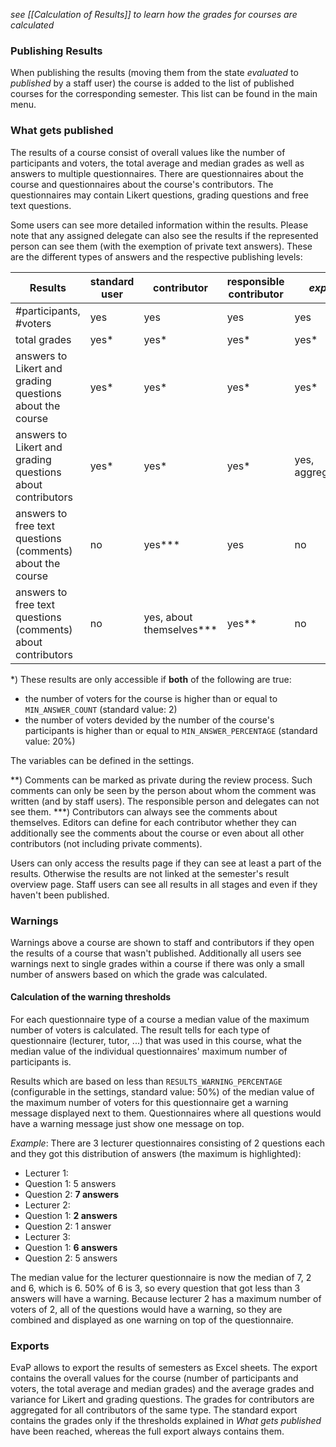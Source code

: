 *see [[Calculation of Results]] to learn how the grades for courses are calculated*

### Publishing Results

When publishing the results (moving them from the state *evaluated* to *published* by a staff user) the course is added to the list of published courses for the corresponding semester. This list can be found in the main menu.


### What gets published

The results of a course consist of overall values like the number of participants and voters, the total average and median grades as well as answers to multiple questionnaires. There are questionnaires about the course and questionnaires about the course's contributors.
The questionnaires may contain Likert questions, grading questions and free text questions.

Some users can see more detailed information within the results. Please note that any assigned delegate can also see the results if the represented person can see them (with the exemption of private text answers).
These are the different types of answers and the respective publishing levels:

Results                                                         | standard user | contributor              | responsible contributor | *export*         | *full export*   | staff
----------------------------------------------------------------|---------------|--------------------------|-------------------------|------------------|-----------------|------
#participants, #voters                                          | yes           | yes                      | yes                     | yes              | yes             | yes
total grades                                                    | yes*          | yes*                     | yes*                    | yes*             | yes             | yes
answers to Likert and grading questions about the course        | yes*          | yes*                     | yes*                    | yes*             | yes             | yes
answers to Likert and grading questions about contributors      | yes*          | yes*                     | yes*                    | yes, aggregated* | yes, aggregated | yes
answers to free text questions (comments) about the course      | no            | yes***                   | yes                     | no               | no              | yes
answers to free text questions (comments) about contributors    | no            | yes, about themselves*** | yes**                   | no               | no              | yes

\*) These results are only accessible if **both** of the following are true:

* the number of voters for the course is higher than or equal to ```MIN_ANSWER_COUNT``` (standard value: 2)
* the number of voters devided by the number of the course's participants is higher than or equal to ```MIN_ANSWER_PERCENTAGE``` (standard value: 20%)

The variables can be defined in the settings.

\**) Comments can be marked as private during the review process. Such comments can only be seen by the person about whom the comment was written (and by staff users). The responsible person and delegates can not see them.
\***) Contributors can always see the comments about themselves. Editors can define for each contributor whether they can additionally see the comments about the course or even about all other contributors (not including private comments).


Users can only access the results page if they can see at least a part of the results. Otherwise the results are not linked at the semester's result overview page.
Staff users can see all results in all stages and even if they haven't been published.


### Warnings

Warnings above a course are shown to staff and contributors if they open the results of a course that wasn't published.
Additionally all users see warnings next to single grades within a course if there was only a small number of answers based on which the grade was calculated.

#### Calculation of the warning thresholds

For each questionnaire type of a course a median value of the maximum number of voters is calculated.
The result tells for each type of questionnaire (lecturer, tutor, ...) that was used in this course, what the median value of the individual questionnaires' maximum number of participants is.

Results which are based on less than ```RESULTS_WARNING_PERCENTAGE``` (configurable in the settings, standard value: 50%) of the median value of the maximum number of voters for this questionnaire get a warning message displayed next to them.
Questionnaires where all questions would have a warning message just show one message on top.

*Example*: There are 3 lecturer questionnaires consisting of 2 questions each and they got this distribution of answers (the maximum is highlighted):

 - Lecturer 1:
  - Question 1: 5 answers
  - Question 2: **7 answers**
 - Lecturer 2:
  - Question 1: **2 answers**
  - Question 2: 1 answer
 - Lecturer 3:
  - Question 1: **6 answers**
  - Question 2: 5 answers

The median value for the lecturer questionnaire is now the median of 7, 2 and 6, which is 6.
50% of 6 is 3, so every question that got less than 3 answers will have a warning.
Because lecturer 2 has a maximum number of voters of 2, all of the questions would have a warning, so they are combined and displayed as one warning on top of the questionnaire.


### Exports

EvaP allows to export the results of semesters as Excel sheets. The export contains the overall values for the course (number of participants and voters, the total average and median grades) and the average grades and variance for Likert and grading questions. The grades for contributors are aggregated for all contributors of the same type.
The standard export contains the grades only if the thresholds explained in *What gets published* have been reached, whereas the full export always contains them.